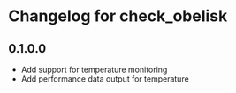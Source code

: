 # Changelog for check_obelisk

## 0.1.0.0

- Add support for temperature monitoring
- Add performance data output for temperature
